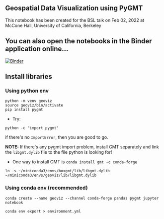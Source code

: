 ## Geospatial Data Visualization using PyGMT
This notebook has been created for the BSL talk on Feb 02, 2022 at McCone Hall, University of California, Berkeley

## You can also open the notebooks in the Binder application online...

[![Binder](https://mybinder.org/badge_logo.svg)](https://mybinder.org/v2/gh/earthinversion/Geospatial-Data-Visualization-using-PyGMT/master)


## Install libraries

### Using python env
```
python -m venv geoviz
source geoviz/bin/activate
pip install pygmt
```

- Try:
```
python -c "import pygmt"
```
if there's no `ImportError`, then you are good to go.

__NOTE:__
If there's any pygmt import problem, install GMT separately and link the `libgmt.dylib` file to the file python is looking for!

- One way to install GMT is `conda install gmt -c conda-forge`

```
ln -s ~/miniconda3/envs/boxgmt/lib/libgmt.dylib ~/miniconda3/envs/geoviz/lib/libgmt.dylib
```

### Using conda env (recommended)
```
conda create --name geoviz --channel conda-forge pandas pygmt jupyter notebook
```




```
conda env export > environment.yml
```

